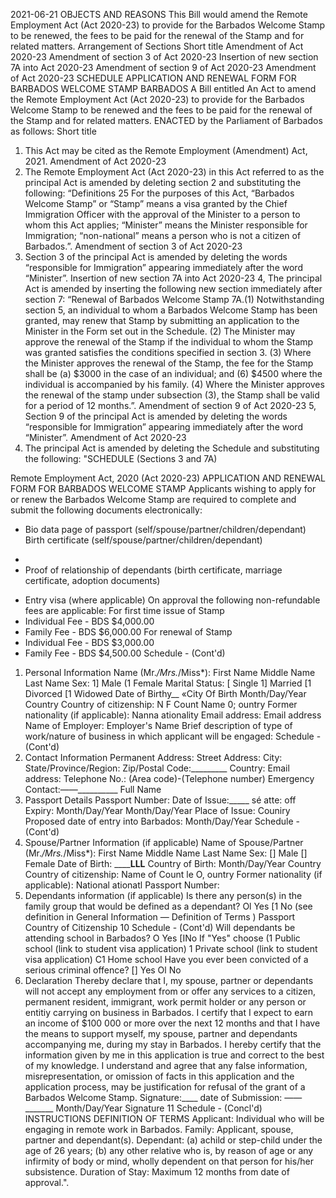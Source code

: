 2021-06-21
OBJECTS AND REASONS
This Bill would amend the Remote Employment Act (Act 2020-23) to provide for the Barbados Welcome Stamp to be renewed, the fees to be paid for the renewal of the Stamp and for related matters.
Arrangement of Sections
Short title
Amendment of Act 2020-23
Amendment of section 3 of Act 2020-23
Insertion of new section 7A into Act 2020-23
Amendment of section 9 of Act 2020-23
Amendment of Act 2020-23
SCHEDULE
APPLICATION AND RENEWAL FORM FOR BARBADOS WELCOME STAMP
BARBADOS
A Bill entitled
An Act to amend the Remote Employment Act (Act 2020-23) to provide for the Barbados Welcome Stamp to be renewed and the fees to be paid for the renewal of the Stamp and for related matters.
ENACTED by the Parliament of Barbados as follows:
Short title
1. This Act may be cited as the Remote Employment (Amendment) Act, 2021.
Amendment of Act 2020-23
2. The Remote Employment Act (Act 2020-23) in this Act referred to as the principal Act is amended by deleting section 2 and substituting the following:
“Definitions
25 For the purposes of this Act,
“Barbados Welcome Stamp” or “Stamp” means a visa granted by the Chief Immigration Officer with the approval of the Minister to a person to whom this Act applies;
“Minister” means the Minister responsible for Immigration;
“non-national” means a person who is not a citizen of Barbados.”.
Amendment of section 3 of Act 2020-23
3. Section 3 of the principal Act is amended by deleting the words “responsible for Immigration” appearing immediately after the word “Minister”.
Insertion of new section 7A into Act 2020-23
4, The principal Act is amended by inserting the following new section immediately after section 7:
“Renewal of Barbados Welcome Stamp
7A.(1) Notwithstanding section 5, an individual to whom a Barbados Welcome Stamp has been granted, may renew that Stamp by submitting an application to the Minister in the Form set out in the Schedule.
(2) The Minister may approve the renewal of the Stamp if the individual to whom the Stamp was granted satisfies the conditions specified in section 3.
(3) Where the Minister approves the renewal of the Stamp, the fee for the Stamp shall be
(a) $3000 in the case of an individual; and
(6) $4500 where the individual is accompanied by his family.
(4) Where the Minister approves the renewal of the stamp under subsection (3), the Stamp shall be valid for a period of 12 months.”.
Amendment of section 9 of Act 2020-23
5, Section 9 of the principal Act is amended by deleting the words “responsible for Immigration” appearing immediately after the word “Minister”.
Amendment of Act 2020-23
6. The principal Act is amended by deleting the Schedule and substituting the following:
"SCHEDULE
(Sections 3 and 7A)

Remote Employment Act, 2020 (Act 2020-23)
APPLICATION AND RENEWAL FORM FOR BARBADOS WELCOME STAMP
Applicants wishing to apply for or renew the Barbados Welcome Stamp are required to complete and submit the following documents electronically:
* Bio data page of passport (self/spouse/partner/children/dependant)
Birth certificate (self/spouse/partner/children/dependant)
+
+ Proof of relationship of dependants (birth certificate, marriage certificate, adoption documents)
* Entry visa (where applicable)
On approval the following non-refundable fees are applicable:
For first time issue of Stamp
* Individual Fee - BDS $4,000.00
* Family Fee - BDS $6,000.00
For renewal of Stamp
* Individual Fee - BDS $3,000.00
* Family Fee - BDS $4,500.00
Schedule - (Cont'd)
1. Personal Information
Name (Mr.*/Mrs.*/Miss*): First Name Middle Name Last Name Sex: 1] Male (1 Female Marital Status: [ Single 1] Married [1 Divorced [1 Widowed Date of Birthy__ «City Of Birth Month/Day/Year Country Country of citizenship: N F Count Name 0; ountry Former nationality (if applicable): Nanna ationality Email address: Email address Name of Employer: Employer's Name
Brief description of type of work/nature of business in which applicant will be engaged:
Schedule - (Cont'd)
2. Contact Information
Permanent Address:
Street Address:
City:
State/Province/Region:
Zip/Postal Code:_________ Country:
Email address:
Telephone No.:
(Area code)-(Telephone number)
Emergency Contact:——__________
Full Name
3. Passport Details
Passport Number:
Date of Issue:_____ sé atte: off Expiry:
Month/Day/Year
Month/Day/Year
Place of Issue:
Couniry
Proposed date of entry into Barbados:
Month/Day/Year
Schedule - (Cont'd)
4. Spouse/Partner Information (if applicable)
Name of Spouse/Partner (Mr.*/Mrs.*/Miss*): First Name Middle Name Last Name Sex: [] Male [] Female Date of Birth: ______LLL__ Country of Birth: Month/Day/Year Country Country of citizenship: Name of Count le O, ountry Former nationality (if applicable): National ationatl Passport Number:
5. Dependants information (if applicable)
Is there any person(s) in the family group that would be defined as a dependant?
Ol Yes [1 No
(see definition in General Information — Definition of Terms )
Passport Country of Citizenship
10
Schedule - (Cont'd)
Will dependants be attending school in Barbados? O Yes [INo
If "Yes" choose
(1 Public school (link to student visa application)
1 Private school (link to student visa application)
C1 Home school
Have you ever been convicted of a serious criminal offence? [] Yes Ol No
6. Declaration
Thereby declare that I, my spouse, partner or dependants will not accept any employment from or offer any services to a citizen, permanent resident, immigrant, work permit holder or any person or entitiy carrying on business in Barbados.
I certify that I expect to earn an income of $100 000 or more over the next 12 months and that I have the means to support myself, my spouse, partner and dependants accompanying me, during my stay in Barbados.
I hereby certify that the information given by me in this application is true and correct to the best of my knowledge. I understand and agree that any false information, misrepresentation, or omission of facts in this application and the application process, may be justification for refusal of the grant of a Barbados Welcome Stamp.
Signature:____ date of Submission: ——_______
Month/Day/Year
Signature
11
Schedule - (Concl'd)
INSTRUCTIONS
DEFINITION OF TERMS
Applicant: Individual who will be engaging in remote work in Barbados.
Family: Applicant, spouse, partner and dependant(s).
Dependant:
(a) achild or step-child under the age of 26 years;
(b) any other relative who is, by reason of age or any infirmity of body or mind, wholly dependent on that person for his/her subsistence.
Duration of Stay: Maximum 12 months from date of approval.".
